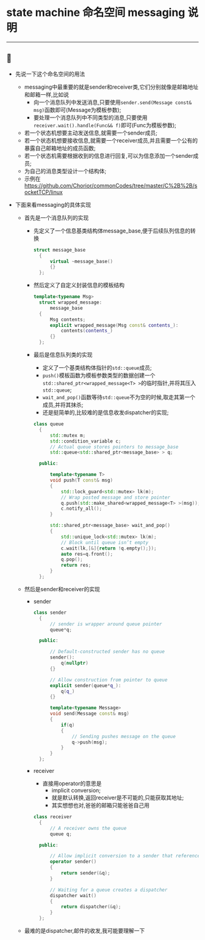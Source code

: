 # state machine 命名空间 messaging 说明
---
:art:
---
* 先说一下这个命名空间的用法
  * messaging中最重要的就是sender和receiver类,它们分别就像是邮箱地址和邮箱一样,比如说
    * 向一个消息队列中发送消息,只要使用`sender.send(Message const& msg)`函数即可(Message为模板参数);
    * 要处理一个消息队列中不同类型的消息,只要使用`receiver.wait().handle(Func&& f)`即可(Func为模板参数);
  * 若一个状态机想要主动发送信息,就需要一个sender成员;
  * 若一个状态机想要接收信息,就需要一个receiver成员,并且需要一个公有的暴露自己邮箱地址的成员函数;
  * 若一个状态机需要根据收到的信息进行回复,可以为信息添加一个sender成员;
  * 为自己的消息类型设计一个结构体;
  * 示例在<https://github.com/Chorior/commonCodes/tree/master/C%2B%2B/socketTCP/linux>

* 下面来看messaging的具体实现
  * 首先是一个消息队列的实现
    * 先定义了一个信息基类结构体message_base,便于后续队列信息的转换

      ```C++
      struct message_base
    	{
    		virtual ~message_base()
    		{}
    	};
      ```

    * 然后定义了自定义封装信息的模板结构

      ```C++
      template<typename Msg>
    	struct wrapped_message:
    		message_base
    	{
    		Msg contents;
    		explicit wrapped_message(Msg const& contents_):
    			contents(contents_)
    		{}
    	};
      ```

    * 最后是信息队列类的实现
      * 定义了一个基类结构体指针的`std::queue`成员;
      * `push()`模板函数为模板参数类型的数据创建一个`std::shared_ptr<wrapped_message<T> >`的临时指针,并将其压入`std::queue`;
      * `wait_and_pop()`函数等待`std::queue`不为空的时候,取走其第一个成员,并将其抹杀;
      * 还是挺简单的,比较难的是信息收发dispatcher的实现;

      ```C++
      class queue
    	{
    		std::mutex m;
    		std::condition_variable c;
    		// Actual queue stores pointers to message_base
    		std::queue<std::shared_ptr<message_base> > q;

    	public:

    		template<typename T>
    		void push(T const& msg)
    		{
    			std::lock_guard<std::mutex> lk(m);
    			// Wrap posted message and store pointer
    			q.push(std::make_shared<wrapped_message<T> >(msg));
    			c.notify_all();
    		}

    		std::shared_ptr<message_base> wait_and_pop()
    		{
    			std::unique_lock<std::mutex> lk(m);
    			// Block until queue isn’t empty
    			c.wait(lk,[&]{return !q.empty();});
    			auto res=q.front();
    			q.pop();
    			return res;
    		}
    	};
      ```

  * 然后是sender和receiver的实现
    * sender

      ```C++
      class sender
    	{
    		// sender is wrapper around queue pointer
    		queue*q;

    	public:

    		// Default-constructed sender has no queue
    		sender():
    			q(nullptr)
    		{}

    		// Allow construction from pointer to queue
    		explicit sender(queue*q_):
    			q(q_)
    		{}

    		template<typename Message>
    		void send(Message const& msg)
    		{
    			if(q)
    			{
    				// Sending pushes message on the queue
    				q->push(msg);
    			}
    		}
    	};
      ```

    * receiver
      * 直接用operator的意思是
        * implicit conversion;
        * 就是默认转换,返回receiver是不可能的,只能获取其地址;
        * 其实想想也对,爸爸的邮箱只能爸爸自己用

      ```C++
      class receiver
    	{
    		// A receiver owns the queue
    		queue q;

    	public:

    		// Allow implicit conversion to a sender that references the queue
    		operator sender()
    		{
    			return sender(&q);
    		}

    		// Waiting for a queue creates a dispatcher
    		dispatcher wait()
    		{
    			return dispatcher(&q);
    		}
    	};
      ```

  * 最难的是dispatcher,邮件的收发,我可能要理解一下
